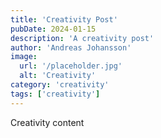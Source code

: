 ```yaml
---
title: 'Creativity Post'
pubDate: 2024-01-15
description: 'A creativity post'
author: 'Andreas Johansson'
image:
  url: '/placeholder.jpg'
  alt: 'Creativity'
category: 'creativity'
tags: ['creativity']
---
```


Creativity content
